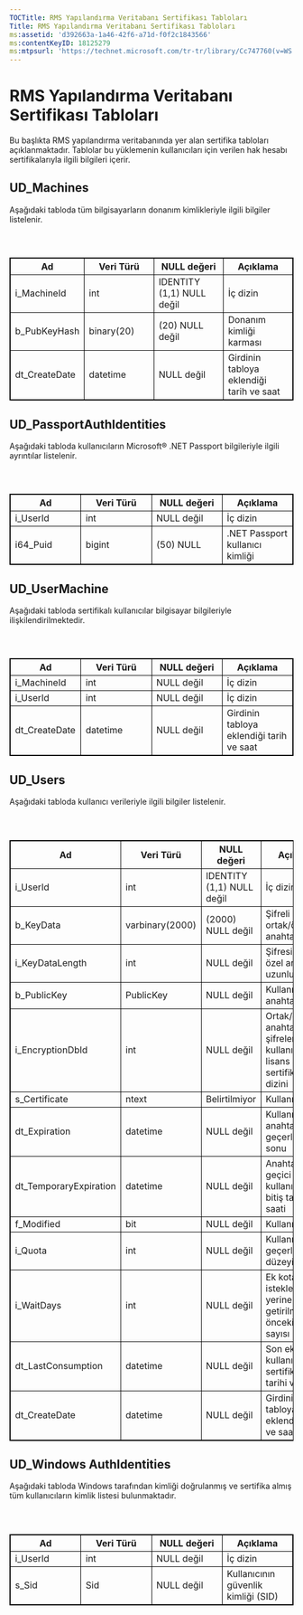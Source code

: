 ```yaml
---
TOCTitle: RMS Yapılandırma Veritabanı Sertifikası Tabloları
Title: RMS Yapılandırma Veritabanı Sertifikası Tabloları
ms:assetid: 'd392663a-1a46-42f6-a71d-f0f2c1843566'
ms:contentKeyID: 18125279
ms:mtpsurl: 'https://technet.microsoft.com/tr-tr/library/Cc747760(v=WS.10)'
---
```


RMS Yapılandırma Veritabanı Sertifikası Tabloları
=================================================

Bu başlıkta RMS yapılandırma veritabanında yer alan sertifika tabloları açıklanmaktadır. Tablolar bu yüklemenin kullanıcıları için verilen hak hesabı sertifikalarıyla ilgili bilgileri içerir.

UD\_Machines
------------

Aşağıdaki tabloda tüm bilgisayarların donanım kimlikleriyle ilgili bilgiler listelenir.

###  

 
<table style="border:1px solid black;">
<colgroup>
<col width="25%" />
<col width="25%" />
<col width="25%" />
<col width="25%" />
</colgroup>
<thead>
<tr class="header">
<th style="border:1px solid black;" >Ad</th>
<th style="border:1px solid black;" >Veri Türü</th>
<th style="border:1px solid black;" >NULL değeri</th>
<th style="border:1px solid black;" >Açıklama</th>
</tr>
</thead>
<tbody>
<tr class="odd">
<td style="border:1px solid black;">i_MachineId</td>
<td style="border:1px solid black;">int</td>
<td style="border:1px solid black;">IDENTITY (1,1) NULL değil</td>
<td style="border:1px solid black;">İç dizin</td>
</tr>
<tr class="even">
<td style="border:1px solid black;">b_PubKeyHash</td>
<td style="border:1px solid black;">binary(20)</td>
<td style="border:1px solid black;">(20) NULL değil</td>
<td style="border:1px solid black;">Donanım kimliği karması</td>
</tr>
<tr class="odd">
<td style="border:1px solid black;">dt_CreateDate</td>
<td style="border:1px solid black;">datetime</td>
<td style="border:1px solid black;">NULL değil</td>
<td style="border:1px solid black;">Girdinin tabloya eklendiği tarih ve saat</td>
</tr>
</tbody>
</table>
  
UD\_PassportAuthIdentities  
--------------------------
  
Aşağıdaki tabloda kullanıcıların Microsoft® .NET Passport bilgileriyle ilgili ayrıntılar listelenir.
  
###  

 
<table style="border:1px solid black;">
<colgroup>
<col width="25%" />
<col width="25%" />
<col width="25%" />
<col width="25%" />
</colgroup>
<thead>
<tr class="header">
<th style="border:1px solid black;" >Ad</th>
<th style="border:1px solid black;" >Veri Türü</th>
<th style="border:1px solid black;" >NULL değeri</th>
<th style="border:1px solid black;" >Açıklama</th>
</tr>
</thead>
<tbody>
<tr class="odd">
<td style="border:1px solid black;">i_UserId</td>
<td style="border:1px solid black;">int</td>
<td style="border:1px solid black;">NULL değil</td>
<td style="border:1px solid black;">İç dizin</td>
</tr>
<tr class="even">
<td style="border:1px solid black;">i64_Puid</td>
<td style="border:1px solid black;">bigint</td>
<td style="border:1px solid black;">(50) NULL</td>
<td style="border:1px solid black;">.NET Passport kullanıcı kimliği</td>
</tr>
</tbody>
</table>
  
UD\_UserMachine  
---------------
  
Aşağıdaki tabloda sertifikalı kullanıcılar bilgisayar bilgileriyle ilişkilendirilmektedir.
  
###  

 
<table style="border:1px solid black;">
<colgroup>
<col width="25%" />
<col width="25%" />
<col width="25%" />
<col width="25%" />
</colgroup>
<thead>
<tr class="header">
<th style="border:1px solid black;" >Ad</th>
<th style="border:1px solid black;" >Veri Türü</th>
<th style="border:1px solid black;" >NULL değeri</th>
<th style="border:1px solid black;" >Açıklama</th>
</tr>
</thead>
<tbody>
<tr class="odd">
<td style="border:1px solid black;">i_MachineId</td>
<td style="border:1px solid black;">int</td>
<td style="border:1px solid black;">NULL değil</td>
<td style="border:1px solid black;">İç dizin</td>
</tr>
<tr class="even">
<td style="border:1px solid black;">i_UserId</td>
<td style="border:1px solid black;">int</td>
<td style="border:1px solid black;">NULL değil</td>
<td style="border:1px solid black;">İç dizin</td>
</tr>
<tr class="odd">
<td style="border:1px solid black;">dt_CreateDate</td>
<td style="border:1px solid black;">datetime</td>
<td style="border:1px solid black;">NULL değil</td>
<td style="border:1px solid black;">Girdinin tabloya eklendiği tarih ve saat</td>
</tr>
</tbody>
</table>
  
UD\_Users  
---------
  
Aşağıdaki tabloda kullanıcı verileriyle ilgili bilgiler listelenir.
  
###  

 
<table style="border:1px solid black;">
<colgroup>
<col width="25%" />
<col width="25%" />
<col width="25%" />
<col width="25%" />
</colgroup>
<thead>
<tr class="header">
<th style="border:1px solid black;" >Ad</th>
<th style="border:1px solid black;" >Veri Türü</th>
<th style="border:1px solid black;" >NULL değeri</th>
<th style="border:1px solid black;" >Açıklama</th>
</tr>
</thead>
<tbody>
<tr class="odd">
<td style="border:1px solid black;">i_UserId</td>
<td style="border:1px solid black;">int</td>
<td style="border:1px solid black;">IDENTITY (1,1) NULL değil</td>
<td style="border:1px solid black;">İç dizin</td>
</tr>
<tr class="even">
<td style="border:1px solid black;">b_KeyData</td>
<td style="border:1px solid black;">varbinary(2000)</td>
<td style="border:1px solid black;">(2000) NULL değil</td>
<td style="border:1px solid black;">Şifreli kullanıcı ortak/özel anahtarı</td>
</tr>
<tr class="odd">
<td style="border:1px solid black;">i_KeyDataLength</td>
<td style="border:1px solid black;">int</td>
<td style="border:1px solid black;">NULL değil</td>
<td style="border:1px solid black;">Şifresiz ortak/özel anahtarın uzunluğu</td>
</tr>
<tr class="even">
<td style="border:1px solid black;">b_PublicKey</td>
<td style="border:1px solid black;">PublicKey</td>
<td style="border:1px solid black;">NULL değil</td>
<td style="border:1px solid black;">Kullanıcı ortak anahtarı</td>
</tr>
<tr class="odd">
<td style="border:1px solid black;">i_EncryptionDbId</td>
<td style="border:1px solid black;">int</td>
<td style="border:1px solid black;">NULL değil</td>
<td style="border:1px solid black;">Ortak/özel anahtar çiftini şifrelemede kullanılan lisans sahibi sertifikası dizini</td>
</tr>
<tr class="even">
<td style="border:1px solid black;">s_Certificate</td>
<td style="border:1px solid black;">ntext</td>
<td style="border:1px solid black;">Belirtilmiyor</td>
<td style="border:1px solid black;">Kullanılmıyor</td>
</tr>
<tr class="odd">
<td style="border:1px solid black;">dt_Expiration</td>
<td style="border:1px solid black;">datetime</td>
<td style="border:1px solid black;">NULL değil</td>
<td style="border:1px solid black;">Kullanıcı anahtarının geçerlilik tarihi sonu</td>
</tr>
<tr class="even">
<td style="border:1px solid black;">dt_TemporaryExpiration</td>
<td style="border:1px solid black;">datetime</td>
<td style="border:1px solid black;">NULL değil</td>
<td style="border:1px solid black;">Anahtarın geçici kullanımının bitiş tarihi ve saati</td>
</tr>
<tr class="odd">
<td style="border:1px solid black;">f_Modified</td>
<td style="border:1px solid black;">bit</td>
<td style="border:1px solid black;">NULL değil</td>
<td style="border:1px solid black;">Kullanılmıyor</td>
</tr>
<tr class="even">
<td style="border:1px solid black;">i_Quota</td>
<td style="border:1px solid black;">int</td>
<td style="border:1px solid black;">NULL değil</td>
<td style="border:1px solid black;">Kullanıcının geçerli kota düzeyi</td>
</tr>
<tr class="odd">
<td style="border:1px solid black;">i_WaitDays</td>
<td style="border:1px solid black;">int</td>
<td style="border:1px solid black;">NULL değil</td>
<td style="border:1px solid black;">Ek kota isteklerinin yerine getirilmesinden önceki gün sayısı</td>
</tr>
<tr class="even">
<td style="border:1px solid black;">dt_LastConsumption</td>
<td style="border:1px solid black;">datetime</td>
<td style="border:1px solid black;">NULL değil</td>
<td style="border:1px solid black;">Son ek kullanıcı sertifikasının tarihi ve saati</td>
</tr>
<tr class="odd">
<td style="border:1px solid black;">dt_CreateDate</td>
<td style="border:1px solid black;">datetime</td>
<td style="border:1px solid black;">NULL değil</td>
<td style="border:1px solid black;">Girdinin tabloya eklendiği tarih ve saat</td>
</tr>
</tbody>
</table>
  
UD\_Windows AuthIdentities  
--------------------------
  
Aşağıdaki tabloda Windows tarafından kimliği doğrulanmış ve sertifika almış tüm kullanıcıların kimlik listesi bulunmaktadır.
  
###  

 
<table style="border:1px solid black;">
<colgroup>
<col width="25%" />
<col width="25%" />
<col width="25%" />
<col width="25%" />
</colgroup>
<thead>
<tr class="header">
<th style="border:1px solid black;" >Ad</th>
<th style="border:1px solid black;" >Veri Türü</th>
<th style="border:1px solid black;" >NULL değeri</th>
<th style="border:1px solid black;" >Açıklama</th>
</tr>
</thead>
<tbody>
<tr class="odd">
<td style="border:1px solid black;">i_UserId</td>
<td style="border:1px solid black;">int</td>
<td style="border:1px solid black;">NULL değil</td>
<td style="border:1px solid black;">İç dizin</td>
</tr>
<tr class="even">
<td style="border:1px solid black;">s_Sid</td>
<td style="border:1px solid black;">Sid</td>
<td style="border:1px solid black;">NULL değil</td>
<td style="border:1px solid black;">Kullanıcının güvenlik kimliği (SID)</td>
</tr>
</tbody>
</table>
